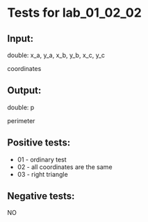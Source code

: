 # Tests for lab_01_02_02


## Input:
double: x_a, y_a, x_b, y_b, x_c, y_c

coordinates

## Output:
double: p

perimeter


## Positive tests:
- 01 - ordinary test
- 02 - all coordinates are the same
- 03 - right triangle


## Negative tests:
NO
